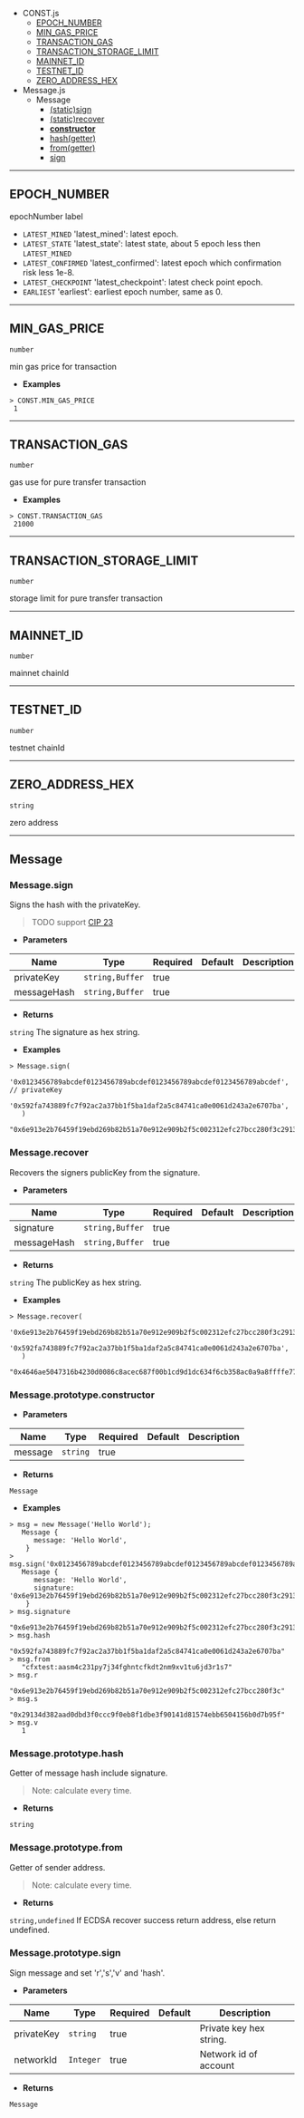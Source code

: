 
  - CONST.js
    - [EPOCH_NUMBER](#CONST.js/EPOCH_NUMBER)
    - [MIN_GAS_PRICE](#CONST.js/MIN_GAS_PRICE)
    - [TRANSACTION_GAS](#CONST.js/TRANSACTION_GAS)
    - [TRANSACTION_STORAGE_LIMIT](#CONST.js/TRANSACTION_STORAGE_LIMIT)
    - [MAINNET_ID](#CONST.js/MAINNET_ID)
    - [TESTNET_ID](#CONST.js/TESTNET_ID)
    - [ZERO_ADDRESS_HEX](#CONST.js/ZERO_ADDRESS_HEX)
- Message.js
    - Message
        - [(static)sign](#Message.js/Message/(static)sign)
        - [(static)recover](#Message.js/Message/(static)recover)
        - [**constructor**](#Message.js/Message/**constructor**)
        - [hash(getter)](#Message.js/Message/hash(getter))
        - [from(getter)](#Message.js/Message/from(getter))
        - [sign](#Message.js/Message/sign)

----------------------------------------

## EPOCH_NUMBER <a id="CONST.js/EPOCH_NUMBER"></a>

epochNumber label

- `LATEST_MINED` 'latest_mined': latest epoch.
- `LATEST_STATE` 'latest_state': latest state, about 5 epoch less then `LATEST_MINED`
- `LATEST_CONFIRMED` 'latest_confirmed': latest epoch which confirmation risk less 1e-8.
- `LATEST_CHECKPOINT` 'latest_checkpoint': latest check point epoch.
- `EARLIEST` 'earliest': earliest epoch number, same as 0.

----------------------------------------

## MIN_GAS_PRICE <a id="CONST.js/MIN_GAS_PRICE"></a>

`number`

min gas price for transaction

* **Examples**

```
> CONST.MIN_GAS_PRICE
 1
```

----------------------------------------

## TRANSACTION_GAS <a id="CONST.js/TRANSACTION_GAS"></a>

`number`

gas use for pure transfer transaction

* **Examples**

```
> CONST.TRANSACTION_GAS
 21000
```

----------------------------------------

## TRANSACTION_STORAGE_LIMIT <a id="CONST.js/TRANSACTION_STORAGE_LIMIT"></a>

`number`

storage limit for pure transfer transaction

----------------------------------------

## MAINNET_ID <a id="CONST.js/MAINNET_ID"></a>

`number`

mainnet chainId

----------------------------------------

## TESTNET_ID <a id="CONST.js/TESTNET_ID"></a>

`number`

testnet chainId

----------------------------------------

## ZERO_ADDRESS_HEX <a id="CONST.js/ZERO_ADDRESS_HEX"></a>

`string`

zero address

----------------------------------------

## Message <a id="Message.js/Message"></a>



### Message.sign <a id="Message.js/Message/(static)sign"></a>

Signs the hash with the privateKey.

> TODO support [CIP 23](https://github.com/Conflux-Chain/CIPs/blob/master/CIPs/cip-23.md)

* **Parameters**

Name        | Type            | Required | Default | Description
------------|-----------------|----------|---------|------------
privateKey  | `string,Buffer` | true     |         |
messageHash | `string,Buffer` | true     |         |

* **Returns**

`string` The signature as hex string.

* **Examples**

```
> Message.sign(
   '0x0123456789abcdef0123456789abcdef0123456789abcdef0123456789abcdef', // privateKey
   '0x592fa743889fc7f92ac2a37bb1f5ba1daf2a5c84741ca0e0061d243a2e6707ba',
   )
   "0x6e913e2b76459f19ebd269b82b51a70e912e909b2f5c002312efc27bcc280f3c29134d382aad0dbd3f0ccc9f0eb8f1dbe3f90141d81574ebb6504156b0d7b95f01"
```

### Message.recover <a id="Message.js/Message/(static)recover"></a>

Recovers the signers publicKey from the signature.

* **Parameters**

Name        | Type            | Required | Default | Description
------------|-----------------|----------|---------|------------
signature   | `string,Buffer` | true     |         |
messageHash | `string,Buffer` | true     |         |

* **Returns**

`string` The publicKey as hex string.

* **Examples**

```
> Message.recover(
   '0x6e913e2b76459f19ebd269b82b51a70e912e909b2f5c002312efc27bcc280f3c29134d382aad0dbd3f0ccc9f0eb8f1dbe3f90141d81574ebb6504156b0d7b95f01',
   '0x592fa743889fc7f92ac2a37bb1f5ba1daf2a5c84741ca0e0061d243a2e6707ba',
   )
   "0x4646ae5047316b4230d0086c8acec687f00b1cd9d1dc634f6cb358ac0a9a8ffffe77b4dd0a4bfb95851f3b7355c781dd60f8418fc8a65d14907aff47c903a559"
```

### Message.prototype.**constructor** <a id="Message.js/Message/**constructor**"></a>

* **Parameters**

Name    | Type     | Required | Default | Description
--------|----------|----------|---------|------------
message | `string` | true     |         |

* **Returns**

`Message` 

* **Examples**

```
> msg = new Message('Hello World');
   Message {
      message: 'Hello World',
    }
> msg.sign('0x0123456789abcdef0123456789abcdef0123456789abcdef0123456789abcdef');
   Message {
      message: 'Hello World',
      signature: '0x6e913e2b76459f19ebd269b82b51a70e912e909b2f5c002312efc27bcc280f3c29134d382aad0dbd3f0ccc9f0eb8f1dbe3f90141d81574ebb6504156b0d7b95f01'
    }
> msg.signature
   "0x6e913e2b76459f19ebd269b82b51a70e912e909b2f5c002312efc27bcc280f3c29134d382aad0dbd3f0ccc9f0eb8f1dbe3f90141d81574ebb6504156b0d7b95f01"
> msg.hash
   "0x592fa743889fc7f92ac2a37bb1f5ba1daf2a5c84741ca0e0061d243a2e6707ba"
> msg.from
   "cfxtest:aasm4c231py7j34fghntcfkdt2nm9xv1tu6jd3r1s7"
> msg.r
   "0x6e913e2b76459f19ebd269b82b51a70e912e909b2f5c002312efc27bcc280f3c"
> msg.s
   "0x29134d382aad0dbd3f0ccc9f0eb8f1dbe3f90141d81574ebb6504156b0d7b95f"
> msg.v
   1
```

### Message.prototype.hash <a id="Message.js/Message/hash(getter)"></a>

Getter of message hash include signature.

> Note: calculate every time.

* **Returns**

`string` 

### Message.prototype.from <a id="Message.js/Message/from(getter)"></a>

Getter of sender address.

> Note: calculate every time.

* **Returns**

`string,undefined` If ECDSA recover success return address, else return undefined.

### Message.prototype.sign <a id="Message.js/Message/sign"></a>

Sign message and set 'r','s','v' and 'hash'.

* **Parameters**

Name       | Type      | Required | Default | Description
-----------|-----------|----------|---------|------------------------
privateKey | `string`  | true     |         | Private key hex string.
networkId  | `Integer` | true     |         | Network id of account

* **Returns**

`Message` 
  